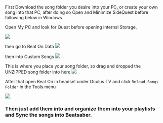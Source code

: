 First Download the song folder you desire into your PC, or create your own song into that PC, after doing so Open and Minimize SideQuest before following below in Windows

Open My PC and look for Quest before opening internal Storage, 

![](https://cdn.discordapp.com/attachments/608376262347587595/610543852704759809/Screenshot_1202.png)

then go to Beat On Data
![](https://cdn.discordapp.com/attachments/608376262347587595/610543838968283136/Screenshot_1203.png)

then into Custom Songs
![](https://cdn.discordapp.com/attachments/608376262347587595/610543841245921281/Screenshot_1204.png)

This is where you place your song folder, so drag and dropped the UNZIPPED song folder into here
![](https://cdn.discordapp.com/attachments/608376262347587595/610543845851267072/Screenshot_1205.png)

After that open Beat On in headset under Oculus TV and click `Reload Songs Folder` in the Tools menu

![](https://cdn.discordapp.com/attachments/608376262347587595/610544877754908692/Reload_song_folder_beat_on.png)

### Then just add them into and organize them into your playlists and Sync the songs into Beatsaber.
